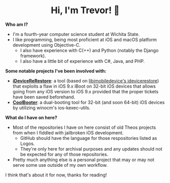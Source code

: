 <h1 align="center">Hi, I'm Trevor! 👋</h1>
<b>Who am I?</b>

- I'm a fourth-year computer science student at Wichita State. 
- I like programming, being most proficient at iOS and macOS platform development using Objective-C.
  - I also have experience with C(++) and Python (notably the Django framework).
  - I also have a little bit of experience with C#, Java, and PHP.
  

<b>Some notable projects I've been involved with:</b>

- <b>[iDeviceReRestore](https://downgrade.party)</b>: a tool (based on [libimobiledevice's idevicerestore](https://github.com/libimobiledevice/idevicerestore)) that exploits a flaw in iOS 9.x iBoot on 32-bit iOS devices that allows going from any iOS version to iOS 9.x provided that the proper tickets have been saved beforehand.
- <b>[CoolBooter](https://coolbooter.com)</b>: a dual-booting tool for 32-bit (and soon 64-bit) iOS devices by utilizing winocm's ios-kexec-utils.

<b>What do I have on here?</b>

- Most of the repositories I have on here consist of old Theos projects from when I fiddled with jailbroken iOS development.
  - GitHub should have the language for those respositories listed as Logos.
  - They're only here for archival purposes and any updates should not be expected for any of those repositories.
- Pretty much anything else is a personal project that may or may not serve some use outside of my own workflow.

I think that's about it for now, thanks for reading!


<!--
**Trsvsr/Trsvsr** is a ✨ _special_ ✨ repository because its `README.md` (this file) appears on your GitHub profile.

Here are some ideas to get you started:

- 🔭 I’m currently working on ...
- 🌱 I’m currently learning ...
- 👯 I’m looking to collaborate on ...
- 🤔 I’m looking for help with ...
- 💬 Ask me about ...
- 📫 How to reach me: ...
- 😄 Pronouns: ...
- ⚡ Fun fact: ...
-->
